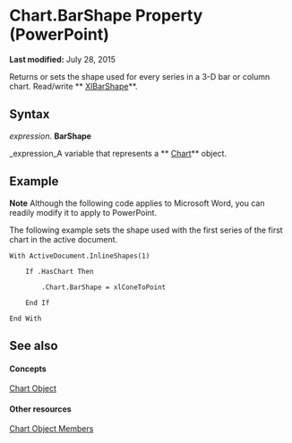 
# Chart.BarShape Property (PowerPoint)

 **Last modified:** July 28, 2015

Returns or sets the shape used for every series in a 3-D bar or column chart. Read/write  ** [XlBarShape](3e3e515e-1bd4-f8ee-262b-848e4ad7da77.md)**.

## Syntax

 _expression_. **BarShape**

 _expression_A variable that represents a  ** [Chart](3fcf082f-9f58-f67d-1061-e7f37e30fbcd.md)** object.


## Example




 **Note**  Although the following code applies to Microsoft Word, you can readily modify it to apply to PowerPoint.

The following example sets the shape used with the first series of the first chart in the active document.




```
With ActiveDocument.InlineShapes(1)

    If .HasChart Then

        .Chart.BarShape = xlConeToPoint

    End If

End With
```


## See also


#### Concepts


 [Chart Object](3fcf082f-9f58-f67d-1061-e7f37e30fbcd.md)
#### Other resources


 [Chart Object Members](de1c852d-e599-3e66-1365-dde3e1eb4c28.md)
